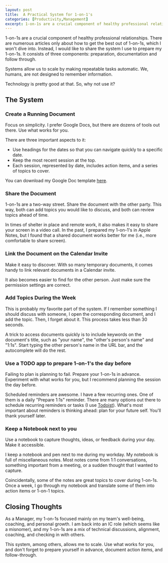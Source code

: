 ```yaml
---
layout: post
title:  A Practical System for 1-on-1's
categories: [Productivity,Management]
excerpt: 1-on-1s are a crucial component of healthy professional relationships. There are numerous articles only about how to get the best out of 1:1s, which I won't dive into. Instead, I would like to share the system I use to prepare my 1-on-1s. It consists of three components: preparation, documentation and follow through.
---
```


1-on-1s are a crucial component of healthy professional relationships. There are numerous articles only about how to get the best out of 1-on-1s, which I won't dive into. Instead, I would like to share the system I use to prepare my 1-on-1s. It consists of three components: preparation, documentation and follow through.

Systems allow us to scale by making repeatable tasks automatic.
We, humans, are not designed to remember information.

Technology is pretty good at that. So, why not use it?

## The System

### Create a Running Document
Focus on simplicity. I prefer Google Docs, but there are dozens of tools out there. Use what works for you. 

There are three important aspects to it:
* Use headings for the dates so that you can navigate quickly to a specific date.
* Keep the most recent session at the top.
* Each session, represented by date, includes action items, and a series of topics to cover.

You can download my Google Doc template [here](https://docs.google.com/document/d/16jqtekvrpprYeNAWw7NQl1BnEYxIJ3C-mfgGV6z6iCY/edit?usp=sharing).

### Share the Document
1-on-1s are a two-way street. Share the document with the other party. This way, both can add topics you would like to discuss, and both can review topics ahead of time.

In times of shelter in place and remote work, it also makes it easy to share your screen in a video call. In the past, I prepared my 1-on-1's in Apple Notes, but I found that a shared document works better for me (i.e., more comfortable to share screen).

### Link the Document on the Calendar Invite
Make it easy to discover. With so many temporary documents, it comes handy to link relevant documents in a Calendar invite.

It also becomes easier to find for the other person. Just make sure the permission settings are correct.

### Add Topics During the Week
This is probably my favorite part of the system. If I remember something I should discuss with someone, I open the corresponding document, and I add the topic. Then, I forget about it. This process takes less than 30 seconds.

A trick to access documents quickly is to include keywords on the document's title, such as "your name", the "other's person's name" and "1:1s". Start typing the other person's name in the URL bar, and the autocomplete will do the rest.

### Use a TODO app to prepare 1-on-1's the day before
Failing to plan is planning to fail. Prepare your 1-on-1s in advance. Experiment with what works for you, but I recommend planning the session the day before.

Scheduled reminders are awesome. I have a few recurring ones. One of them is a daily "Prepare 1:1s" reminder. There are many options out there to schedule recurring reminders or tasks (I use [Todoist](https://todoist.com/)). What's most important about reminders is thinking ahead: plan for your future self. You'll thank yourself later.

### Keep a Notebook next to you
Use a notebook to capture thoughts, ideas, or feedback during your day. Make it accessible.

I keep a notebook and pen next to me during my workday. My notebook is full of miscellaneous notes. Most notes come from 1:1 conversations, something important from a meeting, or a sudden thought that I wanted to capture.

Coincidentally, some of the notes are great topics to cover during 1-on-1s. Once a week, I go through my notebook and translate some of them into action items or 1-on-1 topics.

## Closing Thoughts
As a Manager, my 1-on-1s focused mainly on my team's well-being, coaching, and personal growth. I am back into an IC role (which seems like a misnomer), and my 1-on-1s are a mix of technical discussions, alignment, coaching, and checking in with others.

This system, among others, allows me to scale. Use what works for you, and don't forget to prepare yourself in advance, document action items, and follow-through.
